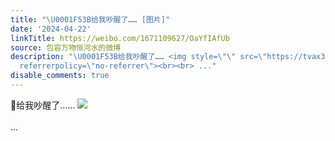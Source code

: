 ```yaml
---
title: "\U0001F53B给我吵醒了…… [图片]"
date: '2024-04-22'
linkTitle: https://weibo.com/1671109627/OaYfIAfUb
source: 包容万物恒河水的微博
description: "\U0001F53B给我吵醒了…… <img style=\"\" src=\"https://tvax3.sinaimg.cn/large/639b1bfbgy1hp06cg63l3j20zu0ce40o.jpg\"
  referrerpolicy=\"no-referrer\"><br><br> ..."
disable_comments: true
---
```

🔻给我吵醒了…… <img style="" src="https://tvax3.sinaimg.cn/large/639b1bfbgy1hp06cg63l3j20zu0ce40o.jpg" referrerpolicy="no-referrer"><br><br> ...